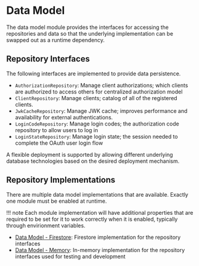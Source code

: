 # Data Model

The data model module provides the interfaces for accessing the repositories and data so that the underlying implementation can be swapped out as a runtime dependency.

## Repository Interfaces

The following interfaces are implemented to provide data persistence.

- `AuthorizationRepository`: Manage client authorizations; which clients are authorized to access others for centralized authorization model
- `ClientRepository`: Manage clients; catalog of all of the registered clients.
- `JwkCacheRepository`: Manage JWK cache; improves performance and availability for external authentications.
- `LoginCodeRepository`: Manage login codes; the authorization code repository to allow users to log in
- `LoginStateRepository`: Manage login state; the session needed to complete the OAuth user login flow

A flexible deployment is supported by allowing different underlying database technologies based on the desired deployment mechanism.

## Repository Implementations

There are multiple data model implementations that are available. Exactly one module must be enabled at runtime.

!!! note
    Each module implementation will have additional properties that are required to be set for it to work correctly when it is enabled, typically through envirionment variables.

- [Data Model - Firestore](./firestore.md): Firestore implementation for the repository interfaces
- [Data Model - Memory](./memory.md): In-memory implementation for the repository interfaces used for testing and development
